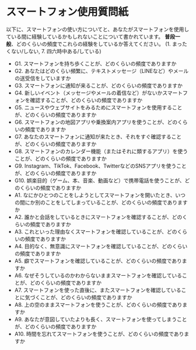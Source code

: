 # スマートフォン使用質問紙

以下に、スマートフォンの使い方についてと、あなたがスマートフォンを使用している間に経験しているかもしれないことについて書かれています。
**普段一般**、どのくらいの頻度でこれらの経験をしているか答えてください。
(1. まったくない/しない, 7. 四六時中ある/している)

- G1.  スマートフォンを持ち歩くことが、どのくらいの頻度でありますか
- G2.  あなたはどのくらい頻繁に、テキストメッセージ（LINEなど）やメールの送受信をしていますか
- G3.  スマートフォンに通知が来ることが、どのくらいの頻度でありますか
- G4.  新しいイベント（メッセージやメールの着信など）がないかスマートフォンを確認することが、どのくらいの頻度でありますか
- G5.  ニュースやウェブサイトをみるためにスマートフォンを使用することが、どのくらいの頻度でありますか
- G6.  スマートフォンの地図アプリや乗換案内アプリを使うことが、どのくらいの頻度でありますか
- G7.  あなたのスマートフォンに通知が来たとき、それをすぐ確認することが、どのくらいの頻度でありますか
- G8.  スマートフォンのカレンダー機能（またはそれに類するアプリ）を使うことが、どのくらいの頻度でありますか
- G9.  Instagram、TikTok、Facebook、TwitterなどのSNSアプリを使うことが、どのくらいの頻度でありますか
- G10. 娯楽目的（ゲーム、本、音楽、動画など）で携帯電話を使うことが、どのくらいの頻度でありますか
- A1.  なにかひとつのことをしようとしてスマートフォンを開いたとき、いつの間にか別のことをしてしまっていることが、どのくらいの頻度でありますか
- A2.  誰かと会話をしているときにスマートフォンを確認することが、どのくらいの頻度でありますか
- A3.  これといった理由なくスマートフォンを確認していることが、どのくらいの頻度でありますか
- A4.  目的なく、無意識にスマートフォンを確認していることが、どのくらいの頻度でありますか
- A5.  癖でスマートフォンを確認していることが、どのくらいの頻度でありますか
- A6.  なぜそうしているのかわからないままスマートフォンを確認していることが、どのくらいの頻度でありますか
- A7.  スマートフォンを使った直後に、またスマートフォンを確認していることに気づくことが、どのくらいの頻度でありますか
- A8.  上の空のままスマートフォンを使うことが、どのくらいの頻度でありますか
- A9.  あなたが意図していたよりも長く、スマートフォンを使ってしまうことが、どのくらいの頻度でありますか
- A10. 時間を忘れてスマートフォンを使うことが、どのくらいの頻度でありますか
